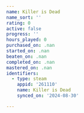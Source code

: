 ```yaml
---
name: Killer is Dead
name_sort: ''
rating: 0
active: false
progress: ''
hours_played: 0
purchased_on: .nan
started_on: .nan
beaten_on: .nan
completed_on: .nan
mastered_on: .nan
identifiers:
  - type: steam
    appid: '261110'
    name: Killer is Dead
    synced_on: '2024-08-30'

---
```


